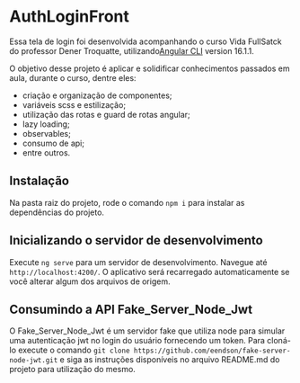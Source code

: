 # AuthLoginFront

Essa tela de login foi desenvolvida acompanhando o curso Vida FullSatck do professor Dener Troquatte, utilizando[Angular CLI](https://github.com/angular/angular-cli) version 16.1.1.

O objetivo desse projeto é aplicar e solidificar conhecimentos passados em aula, durante o curso, dentre eles:

  - criação e organização de componentes;
  - variáveis scss e estilização;
  - utilização das rotas e guard de rotas angular;
  - lazy loading;
  - observables;
  - consumo de api;
  - entre outros.


## Instalação

Na pasta raiz do projeto, rode o comando `npm i` para instalar as dependências do projeto.


## Inicializando o servidor de desenvolvimento

Execute `ng serve` para um servidor de desenvolvimento. Navegue até `http://localhost:4200/`. O aplicativo será recarregado automaticamente se você alterar algum dos arquivos de origem.


## Consumindo a API Fake_Server_Node_Jwt

O Fake_Server_Node_Jwt é um servidor fake que utiliza node para simular uma autenticação jwt no login do usuário fornecendo um token. 
Para cloná-lo execute o comando `git clone https://github.com/eendson/fake-server-node-jwt.git` e siga as instruções disponíveis no arquivo README.md do projeto para utilização do mesmo.